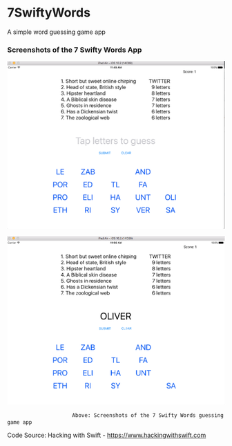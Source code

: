# 7SwiftyWords

A simple word guessing game app 

### Screenshots of the 7 Swifty Words App

![](AddScreenShots/WordGuessingGame_1.png)

![](AddScreenShots/WordGuessingGame_2.png)

                         Above: Screenshots of the 7 Swifty Words guessing game app

Code Source: Hacking with Swift - https://www.hackingwithswift.com

